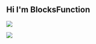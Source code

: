 ## Hi I'm BlocksFunction

 <!--START_SECTION:waka-->
 <!--END_SECTION:waka-->

![](https://github-readme-stats.vercel.app/api?username=BlocksFunction&show_icons=true&include_all_commits=true&include_orgs=true&count_private=true)

![](https://github-readme-stats.vercel.app/api/top-langs/?username=BlocksFunction&layout=compact)
